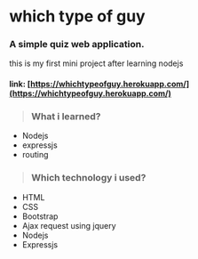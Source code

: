 # which type of guy
### A simple quiz web application.
  this is my first mini project after learning nodejs
#### link: [https://whichtypeofguy.herokuapp.com/](https://whichtypeofguy.herokuapp.com/)

> ### What i learned?
- Nodejs
- expressjs
- routing

> ### Which technology i used?
- HTML
- CSS
- Bootstrap
- Ajax request using jquery
- Nodejs
- Expressjs
